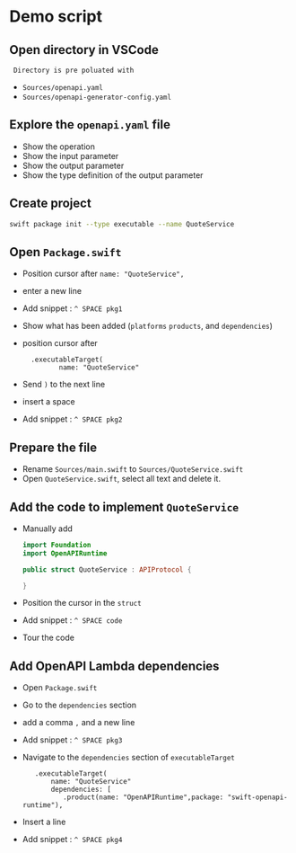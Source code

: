 # Demo script 

## Open directory in VSCode
   
	 Directory is pre poluated with 
- `Sources/openapi.yaml` 
- `Sources/openapi-generator-config.yaml`

## Explore the `openapi.yaml` file

- Show the operation 
- Show the input parameter
- Show the output parameter 
- Show the type definition of the output parameter

## Create project 

```sh
swift package init --type executable --name QuoteService
```

## Open `Package.swift`

- Position cursor after `name: "QuoteService",` 
- enter a new line 
- Add snippet : `^ SPACE pkg1`
- Show what has been added (`platforms` `products`, and `dependencies`)

- position cursor after 
   ```
	 .executableTarget(
            name: "QuoteService"
   ```
- Send `)` to the next line 
- insert a space ` `
- Add snippet : `^ SPACE pkg2`

## Prepare the file

- Rename `Sources/main.swift` to `Sources/QuoteService.swift`
- Open `QuoteService.swift`, select all text and delete it.

## Add the code to implement `QuoteService` 

- Manually add 

   ```swift
   import Foundation
   import OpenAPIRuntime

   public struct QuoteService : APIProtocol {

   }
   ```

- Position the cursor in the `struct`
- Add snippet : `^ SPACE code`
- Tour the code

## Add OpenAPI Lambda dependencies

- Open `Package.swift`
- Go to the `dependencies` section
- add a comma `,` and a new line
- Add snippet : `^ SPACE pkg3`

- Navigate to the `dependencies` section of `executableTarget`
  ```
	 .executableTarget(
         name: "QuoteService"
         dependencies: [
            .product(name: "OpenAPIRuntime",package: "swift-openapi-runtime"),
   ```

- Insert a line
- Add snippet : `^ SPACE pkg4`
